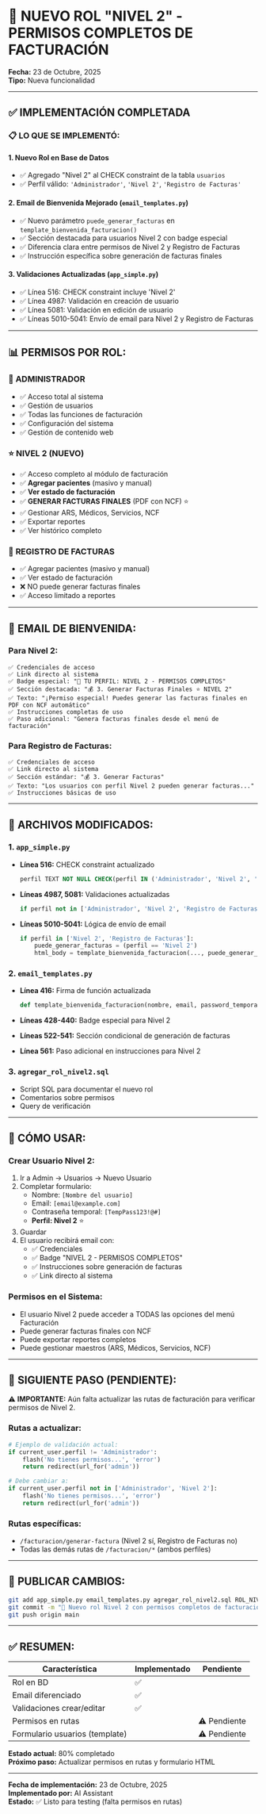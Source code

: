 # 🎯 NUEVO ROL "NIVEL 2" - PERMISOS COMPLETOS DE FACTURACIÓN

**Fecha:** 23 de Octubre, 2025  
**Tipo:** Nueva funcionalidad

---

## ✅ IMPLEMENTACIÓN COMPLETADA

### 📋 **LO QUE SE IMPLEMENTÓ:**

#### 1. **Nuevo Rol en Base de Datos**
- ✅ Agregado "Nivel 2" al CHECK constraint de la tabla `usuarios`
- ✅ Perfil válido: `'Administrador'`, `'Nivel 2'`, `'Registro de Facturas'`

#### 2. **Email de Bienvenida Mejorado** (`email_templates.py`)
- ✅ Nuevo parámetro `puede_generar_facturas` en `template_bienvenida_facturacion()`
- ✅ Sección destacada para usuarios Nivel 2 con badge especial
- ✅ Diferencia clara entre permisos de Nivel 2 y Registro de Facturas
- ✅ Instrucción específica sobre generación de facturas finales

#### 3. **Validaciones Actualizadas** (`app_simple.py`)
- ✅ Línea 516: CHECK constraint incluye 'Nivel 2'
- ✅ Línea 4987: Validación en creación de usuario
- ✅ Línea 5081: Validación en edición de usuario
- ✅ Líneas 5010-5041: Envío de email para Nivel 2 y Registro de Facturas

---

## 📊 **PERMISOS POR ROL:**

### 👑 **ADMINISTRADOR**
- ✅ Acceso total al sistema
- ✅ Gestión de usuarios
- ✅ Todas las funciones de facturación
- ✅ Configuración del sistema
- ✅ Gestión de contenido web

### ⭐ **NIVEL 2** (NUEVO)
- ✅ Acceso completo al módulo de facturación
- ✅ **Agregar pacientes** (masivo y manual)
- ✅ **Ver estado de facturación**
- ✅ **GENERAR FACTURAS FINALES** (PDF con NCF) ⭐
- ✅ Gestionar ARS, Médicos, Servicios, NCF
- ✅ Exportar reportes
- ✅ Ver histórico completo

### 📝 **REGISTRO DE FACTURAS**
- ✅ Agregar pacientes (masivo y manual)
- ✅ Ver estado de facturación
- ❌ NO puede generar facturas finales
- ✅ Acceso limitado a reportes

---

## 📧 **EMAIL DE BIENVENIDA:**

### **Para Nivel 2:**
```
✅ Credenciales de acceso
✅ Link directo al sistema
✅ Badge especial: "🌟 TU PERFIL: NIVEL 2 - PERMISOS COMPLETOS"
✅ Sección destacada: "💰 3. Generar Facturas Finales ⭐ NIVEL 2"
✅ Texto: "¡Permiso especial! Puedes generar las facturas finales en PDF con NCF automático"
✅ Instrucciones completas de uso
✅ Paso adicional: "Genera facturas finales desde el menú de facturación"
```

### **Para Registro de Facturas:**
```
✅ Credenciales de acceso
✅ Link directo al sistema
✅ Sección estándar: "💰 3. Generar Facturas"
✅ Texto: "Los usuarios con perfil Nivel 2 pueden generar facturas..."
✅ Instrucciones básicas de uso
```

---

## 🔧 **ARCHIVOS MODIFICADOS:**

### 1. **`app_simple.py`**
- **Línea 516:** CHECK constraint actualizado
  ```sql
  perfil TEXT NOT NULL CHECK(perfil IN ('Administrador', 'Nivel 2', 'Registro de Facturas'))
  ```

- **Líneas 4987, 5081:** Validaciones actualizadas
  ```python
  if perfil not in ['Administrador', 'Nivel 2', 'Registro de Facturas']:
  ```

- **Líneas 5010-5041:** Lógica de envío de email
  ```python
  if perfil in ['Nivel 2', 'Registro de Facturas']:
      puede_generar_facturas = (perfil == 'Nivel 2')
      html_body = template_bienvenida_facturacion(..., puede_generar_facturas=puede_generar_facturas)
  ```

### 2. **`email_templates.py`**
- **Línea 416:** Firma de función actualizada
  ```python
  def template_bienvenida_facturacion(nombre, email, password_temporal, link_admin, puede_generar_facturas=False):
  ```

- **Líneas 428-440:** Badge especial para Nivel 2
- **Líneas 522-541:** Sección condicional de generación de facturas
- **Línea 561:** Paso adicional en instrucciones para Nivel 2

### 3. **`agregar_rol_nivel2.sql`**
- Script SQL para documentar el nuevo rol
- Comentarios sobre permisos
- Query de verificación

---

## 🎯 **CÓMO USAR:**

### **Crear Usuario Nivel 2:**
1. Ir a Admin → Usuarios → Nuevo Usuario
2. Completar formulario:
   - Nombre: `[Nombre del usuario]`
   - Email: `[email@example.com]`
   - Contraseña temporal: `[TempPass123!@#]`
   - **Perfil: Nivel 2** ⭐
3. Guardar
4. El usuario recibirá email con:
   - ✅ Credenciales
   - ✅ Badge "NIVEL 2 - PERMISOS COMPLETOS"
   - ✅ Instrucciones sobre generación de facturas
   - ✅ Link directo al sistema

### **Permisos en el Sistema:**
- El usuario Nivel 2 puede acceder a TODAS las opciones del menú Facturación
- Puede generar facturas finales con NCF
- Puede exportar reportes completos
- Puede gestionar maestros (ARS, Médicos, Servicios, NCF)

---

## 📂 **SIGUIENTE PASO (PENDIENTE):**

⚠️ **IMPORTANTE:** Aún falta actualizar las rutas de facturación para verificar permisos de Nivel 2.

### **Rutas a actualizar:**
```python
# Ejemplo de validación actual:
if current_user.perfil != 'Administrador':
    flash('No tienes permisos...', 'error')
    return redirect(url_for('admin'))

# Debe cambiar a:
if current_user.perfil not in ['Administrador', 'Nivel 2']:
    flash('No tienes permisos...', 'error')
    return redirect(url_for('admin'))
```

### **Rutas específicas:**
- `/facturacion/generar-factura` (Nivel 2 sí, Registro de Facturas no)
- Todas las demás rutas de `/facturacion/*` (ambos perfiles)

---

## 🚀 **PUBLICAR CAMBIOS:**

```bash
git add app_simple.py email_templates.py agregar_rol_nivel2.sql ROL_NIVEL2_COMPLETO.md
git commit -m "🎯 Nuevo rol Nivel 2 con permisos completos de facturación + email mejorado"
git push origin main
```

---

## ✅ **RESUMEN:**

| Característica | Implementado | Pendiente |
|----------------|-------------|-----------|
| Rol en BD | ✅ | |
| Email diferenciado | ✅ | |
| Validaciones crear/editar | ✅ | |
| Permisos en rutas | | ⚠️ Pendiente |
| Formulario usuarios (template) | | ⚠️ Pendiente |

**Estado actual:** 80% completado  
**Próximo paso:** Actualizar permisos en rutas y formulario HTML

---

**Fecha de implementación:** 23 de Octubre, 2025  
**Implementado por:** AI Assistant  
**Estado:** ✅ Listo para testing (falta permisos en rutas)





